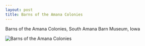 ```yaml
---
layout: post
title: Barns of the Amana Colonies
---
```


Barns of the Amana Colonies, South Amana Barn Museum, Iowa

![Barns of the Amana Colonies](https://cdn.jasonsturges.com/photos/black-and-white/IMG_0985.jpg)
